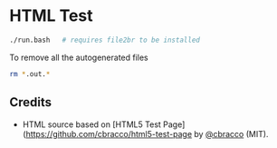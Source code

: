 # HTML Test

```sh
./run.bash   # requires file2br to be installed
```

To remove all the autogenerated files
```sh
rm *.out.*
```

## Credits

* HTML source based on [HTML5 Test Page](https://github.com/cbracco/html5-test-page by [@cbracco](http://cbracco.me) (MIT).
